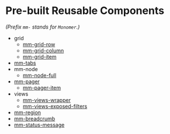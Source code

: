 # Pre-built Reusable Components
_(Prefix `mm-` stands for `Monomer`.)_

 - grid
   - [mm-grid-row](my-elements/mm-grid/mm-grid-row.html)
   - [mm-grid-column](my-elements/mm-grid/mm-grid-column.html)
   - [mm-grid-item](my-elements/mm-grid/mm-grid-item.html)
 - [mm-tabs](my-elements/mm-tabs/mm-tabs.html)
 - mm-node
   - [mm-node-full](my-elements/mm-node/mm-node-full.html)
 - [mm-pager](my-elements/mm-pager/mm-pager.html)
   - [mm-pager-item](my-elements/mm-pager/mm-pager-item.html)
 - views
   - [mm-views-wrapper](my-elements/mm-views/mm-views-wrapper.html)
   - [mm-views-exposed-filters](my-elements/mm-views/mm-views-exposed-filters.html)
 - [mm-region](my-elements/mm-region/mm-region.html)
 - [mm-breadcrumb](my-elements/mm-breadcrumb/mm-breadcrumb.html)
 - [mm-status-message](my-elements/mm-status-message/mm-status-message.html)